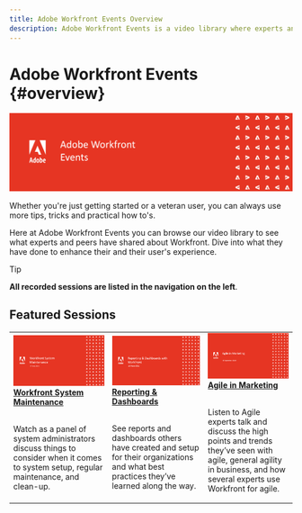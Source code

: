 ```yaml
---
title: Adobe Workfront Events Overview
description: Adobe Workfront Events is a video library where experts and peers have shared their thoughts and ideas on how to used Workfront to enhance the work being done for their organizations.
---
```


# Adobe Workfront Events {#overview}

![Adobe Workfront Events title image](assets/red-events.png)

Whether you're just getting started or a veteran user, you can always use more tips, tricks and practical how to's. 

Here at Adobe Workfront Events you can browse our video library to see what experts and peers have shared about Workfront. Dive into what they have done to enhance their and their user's experience.

>[!TIP]
>
>**All recorded sessions are listed in the navigation on the left**.

## Featured Sessions

<table>
  <tr>
   <td>
      <a href="/help/events/user-groups/workfront-system-maintenance.md">
      <img alt="Workfront System Maintenance" src="./assets/workfront-system-maintenance.png"/>
      </a>
      <div>
         <a href="/help/events/user-groups/workfront-system-maintenance.md"><strong>Workfront System Maintenance</strong></a>
<!----         <br/><em>foo</em> --->
      </div>
      <p>
        <br/>
         Watch as a panel of system administrators discuss things to consider when it comes to system setup, regular maintenance, and clean-up.
      </p>
    </td>
   <td>
      <a href="/help/events/user-groups/reporting-and-dashboards.md">
      <img alt="Reporting and Dashboards" src="./assets/reporting-and-dashboards.png"/>
      </a>
      <div>
         <a href="/help/events/user-groups/reporting-and-dashboards.md"><strong>Reporting & Dashboards</strong></a>
<!----         <br/><em>foo</em> --->
      </div>
      <p>
        <br/>
         See reports and dashboards others have created and setup for their organizations and what best practices they’ve learned along the way.
      </p>
    </td>
   <td>
      <a href="/help/events/user-groups/agile-in-marketing.md">
      <img alt="Agile in Marketing" src="./assets/agile-in-marketing.png"/>
      </a>
      <div>
         <a href="/help/events/user-groups/agile-in-marketing.md"><strong>Agile in Marketing</strong></a>
<!----         <br/><em>foo</em> --->
      </div>
      <p>
        <br/>
         Listen to Agile experts talk and discuss the high points and trends they’ve seen with agile, general agility in business, and how several experts use Workfront for agile.
      </p>
    </td>
  </tr>
</table>
